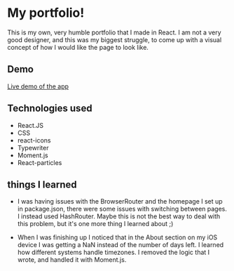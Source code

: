 # My portfolio!

This is my own, very humble portfolio that I made in React. I am not a very good designer, and this was my biggest struggle, to come up with a visual concept of how I would like the page to look like.

## Demo

[Live demo of the app](https://portfolio-pb.herokuapp.com/#/)

## Technologies used

- React.JS
- CSS
- react-icons
- Typewriter
- Moment.js
- React-particles

## things I learned

- I was having issues with the BrowserRouter and the homepage I set up in package.json, there were some issues with switching between pages. I instead used HashRouter. Maybe this is not the best way to deal with this problem, but it's one more thing I learned about ;)

- When I was finishing up I noticed that in the About section on my iOS device I was getting a NaN instead of the number of days left. I learned how different systems handle timezones. I removed the logic that I wrote, and handled it with Moment.js.
